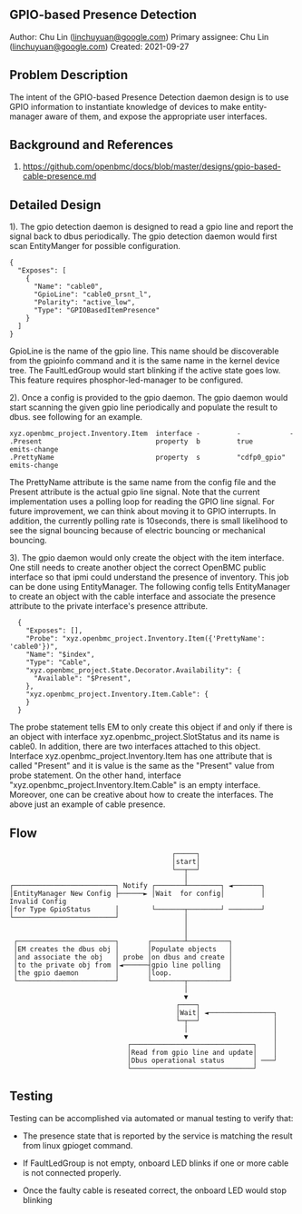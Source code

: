 ## GPIO-based Presence Detection

Author: Chu Lin (linchuyuan@google.com) Primary assignee: Chu Lin
(linchuyuan@google.com) Created: 2021-09-27

## Problem Description

The intent of the GPIO-based Presence Detection daemon design is to use GPIO
information to instantiate knowledge of devices to make entity-manager aware of
them, and expose the appropriate user interfaces.

## Background and References

1. https://github.com/openbmc/docs/blob/master/designs/gpio-based-cable-presence.md

## Detailed Design

1). The gpio detection daemon is designed to read a gpio line and report the
signal back to dbus periodically. The gpio detection daemon would first scan
EntityManger for possible configuration.

```
{
  "Exposes": [
    {
      "Name": "cable0",
      "GpioLine": "cable0_prsnt_l",
      "Polarity": "active_low",
      "Type": "GPIOBasedItemPresence"
    }
  ]
}
```

GpioLine is the name of the gpio line. This name should be discoverable from the
gpioinfo command and it is the same name in the kernel device tree. The
FaultLedGroup would start blinking if the active state goes low. This feature
requires phosphor-led-manager to be configured.

2). Once a config is provided to the gpio daemon. The gpio daemon would start
scanning the given gpio line periodically and populate the result to dbus. see
following for an example.

```
xyz.openbmc_project.Inventory.Item  interface -         -            -
.Present                            property  b         true         emits-change
.PrettyName                         property  s         "cdfp0_gpio" emits-change
```

The PrettyName attribute is the same name from the config file and the Present
attribute is the actual gpio line signal. Note that the current implementation
uses a polling loop for reading the GPIO line signal. For future improvement, we
can think about moving it to GPIO interrupts. In addition, the currently polling
rate is 10seconds, there is small likelihood to see the signal bouncing because
of electric bouncing or mechanical bouncing.

3). The gpio daemon would only create the object with the item interface. One
still needs to create another object the correct OpenBMC public interface so
that ipmi could understand the presence of inventory. This job can be done using
EntityManager. The following config tells EntityManager to create an object with
the cable interface and associate the presence attribute to the private
interface's presence attribute.

```
  {
    "Exposes": [],
    "Probe": "xyz.openbmc_project.Inventory.Item({'PrettyName': 'cable0'})",
    "Name": "$index",
    "Type": "Cable",
    "xyz.openbmc_project.State.Decorator.Availability": {
      "Available": "$Present",
    },
    "xyz.openbmc_project.Inventory.Item.Cable": {
    }
  }
```

The probe statement tells EM to only create this object if and only if there is
an object with interface xyz.openbmc_project.SlotStatus and its name is cable0.
In addition, there are two interfaces attached to this object. Interface
xyz.openbmc_project.Inventory.Item has one attribute that is called "Present"
and it is value is the same as the "Present" value from probe statement. On the
other hand, interface "xyz.openbmc_project.Inventory.Item.Cable" is an empty
interface. Moreover, one can be creative about how to create the interfaces. The
above just an example of cable presence.

## Flow

```
                                        ┌─────┐
                                        │start│
                                        └──┬──┘
                                           │
┌─────────────────────────┐ Notify ┌───────┴────────┐ ◄───────┐
│EntityManager New Config ├──────► │Wait  for config│         │ Invalid Config
│for Type GpioStatus      │        └───────┬────────┘ ────────┘
└─────────────────────────┘                │
                                           │
                                           │
 ┌────────────────────────┐       ┌────────┴──────────┐
 │EM creates the dbus obj │       │Populate objects   │
 │and associate the obj   │ probe │on dbus and create │
 │to the private obj from │◄──────┤gpio line polling  │
 │the gpio daemon         │       │loop.              │
 └────────────────────────┘       └────────┬──────────┘
                                           │
                                           ▼
                                         ┌────┐
                                         │Wait│ ◄────────────────┐
                                         └─┬──┘                  │
                                           │                     │
                                           ▼                     │
                             ┌──────────────────────────────┐    │
                             │Read from gpio line and update│    │
                             │Dbus operational status       │ ───┘
                             └──────────────────────────────┘
```

## Testing

Testing can be accomplished via automated or manual testing to verify that:

- The presence state that is reported by the service is matching the result from
  linux gpioget command.

- If FaultLedGroup is not empty, onboard LED blinks if one or more cable is not
  connected properly.

- Once the faulty cable is reseated correct, the onboard LED would stop blinking
